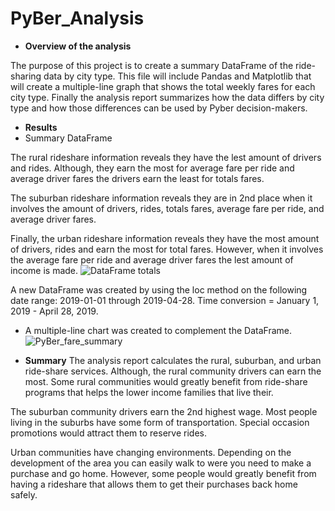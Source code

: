 
# PyBer_Analysis

- **Overview of the analysis**
 
The purpose of this project is to create a summary DataFrame of the ride-sharing data by city type. This file will include Pandas and Matplotlib that will create a multiple-line graph that shows the total weekly fares for each city type. Finally the analysis report summarizes how the data differs by city type and how those differences can be used by Pyber decision-makers.

- **Results**
- Summary DataFrame


The rural rideshare information reveals they have the lest amount of drivers and rides.
Although, they earn the most for average fare per ride and	average driver fares the drivers earn the least for totals fares.

The suburban rideshare information reveals they are in 2nd place when it involves the amount of drivers, rides, totals fares, average fare per ride, and average driver fares.

Finally, the urban rideshare information reveals they have the most amount of drivers, rides and earn the most for total fares. However, when it involves the average fare per ride and average driver fares the lest amount of income  is made.
![DataFrame totals](https://user-images.githubusercontent.com/113808332/209497337-50911e3d-d458-481c-8c26-c820da8d2593.png)

A new DataFrame was created by using the loc method on the following date range: 2019-01-01 through 2019-04-28. Time conversion = January 1, 2019 - April 28, 2019.

- A multiple-line chart was created to complement the DataFrame.
![PyBer_fare_summary](https://user-images.githubusercontent.com/113808332/209479157-fe067a96-f5d2-4586-82c8-edc4a3408ba0.png)


- **Summary**
The analysis report calculates  the rural, suburban, and urban ride-share services.
Although, the rural community drivers can earn the most. Some rural communities would greatly benefit  from ride-share programs that helps the lower income families that live their. 

The suburban community drivers earn the 2nd highest wage.
Most people living in the suburbs have some form of transportation. Special occasion promotions would attract  them to reserve rides.

Urban communities have changing environments. Depending on the development of the area you can easily walk to were you need to make a purchase and go home. However, some people would greatly benefit  from having a rideshare that allows them to get their purchases back home safely.
